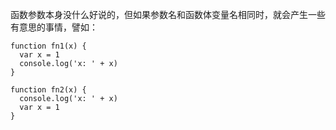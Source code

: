 函数参数本身没什么好说的，但如果参数名和函数体变量名相同时，就会产生一些有意思的事情，譬如：
````
function fn1(x) {
  var x = 1
  console.log('x: ' + x)
}

function fn2(x) {
  console.log('x: ' + x)
  var x = 1
}
````